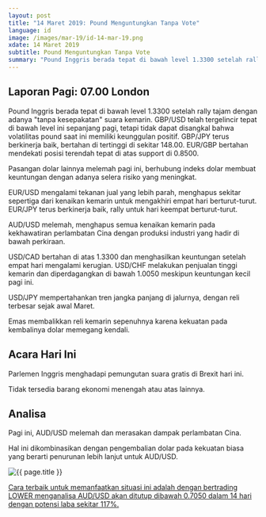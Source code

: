 ```yaml
---
layout: post
title: "14 Maret 2019: Pound Menguntungkan Tanpa Vote" 
language: id
image: /images/mar-19/id-14-mar-19.png
xdate: 14 Maret 2019
subtitle: Pound Menguntungkan Tanpa Vote
summary: "Pound Inggris berada tepat di bawah level 1.3300 setelah rally tajam dengan adanya "tanpa kesepakatan" suara kemarin. GBP/USD telah tergelincir tepat di bawah level ini sepanjang pagi, tetapi tidak dapat disangkal bahwa volatilitas pound saat ini memiliki keunggulan positif"
---
```

## Laporan Pagi: 07.00 London

Pound Inggris berada tepat di bawah level 1.3300 setelah rally tajam dengan adanya "tanpa kesepakatan" suara kemarin. GBP/USD telah tergelincir tepat di bawah level ini sepanjang pagi, tetapi tidak dapat disangkal bahwa volatilitas pound saat ini memiliki keunggulan positif. GBP/JPY terus berkinerja baik, bertahan di tertinggi di sekitar 148.00. EUR/GBP bertahan mendekati posisi terendah tepat di atas support di 0.8500.

Pasangan dolar lainnya melemah pagi ini, berhubung indeks dolar membuat keuntungan dengan adanya selera risiko yang meningkat.

EUR/USD mengalami tekanan jual yang lebih parah, menghapus sekitar sepertiga dari kenaikan kemarin untuk mengakhiri empat hari berturut-turut. EUR/JPY terus berkinerja baik, rally untuk hari keempat berturut-turut.

AUD/USD melemah, menghapus semua kenaikan kemarin pada kekhawatiran perlambatan Cina dengan produksi industri yang hadir di bawah perkiraan.

USD/CAD bertahan di atas 1.3300 dan menghasilkan keuntungan setelah empat hari mengalami kerugian. USD/CHF melakukan penjualan tinggi kemarin dan diperdagangkan di bawah 1.0050 meskipun keuntungan kecil pagi ini.

USD/JPY mempertahankan tren jangka panjang di jalurnya, dengan reli terbesar sejak awal Maret.

Emas membalikkan reli kemarin sepenuhnya karena kekuatan pada kembalinya dolar memegang kendali.

## Acara Hari Ini

Parlemen Inggris menghadapi pemungutan suara gratis di Brexit hari ini.

Tidak tersedia barang ekonomi menengah atau atas lainnya.

## Analisa

Pagi ini, AUD/USD melemah dan merasakan dampak perlambatan Cina.

Hal ini dikombinasikan dengan pengembalian dolar pada kekuatan biasa yang berarti penurunan lebih lanjut untuk AUD/USD.

<img src="{{ site.url }}/images/mar-19/id-14-mar-19.png" alt="{{ page.title }}" title="{{ page.title }}">

<a href="%LINK%%?currency=USD&market=forex&underlying=frxAUDUSD&formname=higherlower&duration_units=d&duration_amount=14&expiry_type=duration&amount=10&amount_type=stake&barrier=0.7050" target="_blank" rel="noopener noreferrer nofollow">Cara terbaik untuk memanfaatkan situasi ini adalah dengan bertrading LOWER menganalisa AUD/USD akan ditutup dibawah 0.7050 dalam 14 hari dengan potensi laba sekitar 117%.</a>